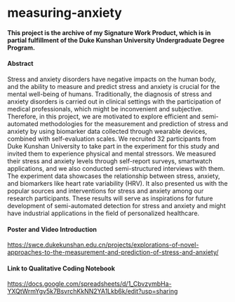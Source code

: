 # measuring-anxiety

#### This project is the archive of my Signature Work Product, which is in partial fulfillment of the Duke Kunshan University Undergraduate Degree Program.

#### Abstract
Stress and anxiety disorders have negative impacts on the human body, and the ability to measure and predict stress and anxiety is crucial for the mental well-being of humans. Traditionally, the diagnosis of stress and anxiety disorders is carried out in clinical settings with the participation of medical professionals, which might be inconvenient and subjective. Therefore, in this project, we are motivated to explore efficient and semi-automated methodologies for the measurement and prediction of stress and anxiety by using biomarker data collected through wearable devices, combined with self-evaluation scales. We recruited 32 participants from Duke Kunshan University to take part in the experiment for this study and invited them to experience physical and mental stressors. We measured their stress and anxiety levels through self-report surveys, smartwatch applications, and we also conducted semi-structured interviews with them. The experiment data showcases the relationship between stress, anxiety, and biomarkers like heart rate variability (HRV). It also presented us with the popular sources and interventions for stress and anxiety among our research participants. These results will serve as inspirations for future development of semi-automated detection for stress and anxiety and might have industrial applications in the field of personalized healthcare.

#### Poster and Video Introduction
https://swce.dukekunshan.edu.cn/projects/explorations-of-novel-approaches-to-the-measurement-and-prediction-of-stress-and-anxiety/

#### Link to Qualitative Coding Notebook
https://docs.google.com/spreadsheets/d/1_CbvzymbHa-YXQtWrmYgv5k7BsvrchKkNN2YA1Lkb6k/edit?usp=sharing
